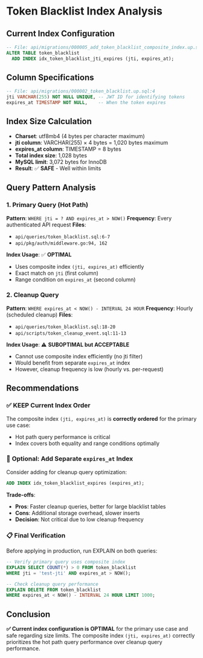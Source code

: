 # Token Blacklist Index Analysis

## Current Index Configuration
```sql
-- File: api/migrations/000005_add_token_blacklist_composite_index.up.sql:4-5
ALTER TABLE token_blacklist
  ADD INDEX idx_token_blacklist_jti_expires (jti, expires_at);
```

## Column Specifications
```sql
-- File: api/migrations/000002_token_blacklist.up.sql:4
jti VARCHAR(255) NOT NULL UNIQUE, -- JWT ID for identifying tokens
expires_at TIMESTAMP NOT NULL,    -- When the token expires
```

## Index Size Calculation
- **Charset**: utf8mb4 (4 bytes per character maximum)
- **jti column**: VARCHAR(255) × 4 bytes = 1,020 bytes maximum
- **expires_at column**: TIMESTAMP = 8 bytes
- **Total index size**: 1,028 bytes
- **MySQL limit**: 3,072 bytes for InnoDB
- **Result**: ✅ **SAFE** - Well within limits

## Query Pattern Analysis

### 1. Primary Query (Hot Path)
**Pattern**: `WHERE jti = ? AND expires_at > NOW()`
**Frequency**: Every authenticated API request
**Files**: 
- `api/queries/token_blacklist.sql:6-7`
- `api/pkg/auth/middleware.go:94, 162`

**Index Usage**: ✅ **OPTIMAL**
- Uses composite index `(jti, expires_at)` efficiently
- Exact match on `jti` (first column)
- Range condition on `expires_at` (second column)

### 2. Cleanup Query
**Pattern**: `WHERE expires_at < NOW() - INTERVAL 24 HOUR`
**Frequency**: Hourly (scheduled cleanup)
**Files**:
- `api/queries/token_blacklist.sql:18-20`
- `api/scripts/token_cleanup_event.sql:11-13`

**Index Usage**: ⚠️ **SUBOPTIMAL but ACCEPTABLE**
- Cannot use composite index efficiently (no jti filter)
- Would benefit from separate `expires_at` index
- However, cleanup frequency is low (hourly vs. per-request)

## Recommendations

### ✅ **KEEP Current Index Order**
The composite index `(jti, expires_at)` is **correctly ordered** for the primary use case:
- Hot path query performance is critical
- Index covers both equality and range conditions optimally

### 🤔 **Optional: Add Separate `expires_at` Index**
Consider adding for cleanup query optimization:
```sql
ADD INDEX idx_token_blacklist_expires (expires_at);
```

**Trade-offs**:
- **Pros**: Faster cleanup queries, better for large blacklist tables
- **Cons**: Additional storage overhead, slower inserts
- **Decision**: Not critical due to low cleanup frequency

### 📋 **Final Verification**
Before applying in production, run EXPLAIN on both queries:
```sql
-- Verify primary query uses composite index
EXPLAIN SELECT COUNT(*) > 0 FROM token_blacklist 
WHERE jti = 'test-jti' AND expires_at > NOW();

-- Check cleanup query performance
EXPLAIN DELETE FROM token_blacklist 
WHERE expires_at < NOW() - INTERVAL 24 HOUR LIMIT 1000;
```

## Conclusion
**✅ Current index configuration is OPTIMAL** for the primary use case and safe regarding size limits. The composite index `(jti, expires_at)` correctly prioritizes the hot path query performance over cleanup query performance.
